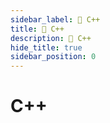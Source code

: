 ```yaml
---
sidebar_label: 💽 C++
title: 💽 C++
description: 💽 C++
hide_title: true
sidebar_position: 0
---
```


# C++
